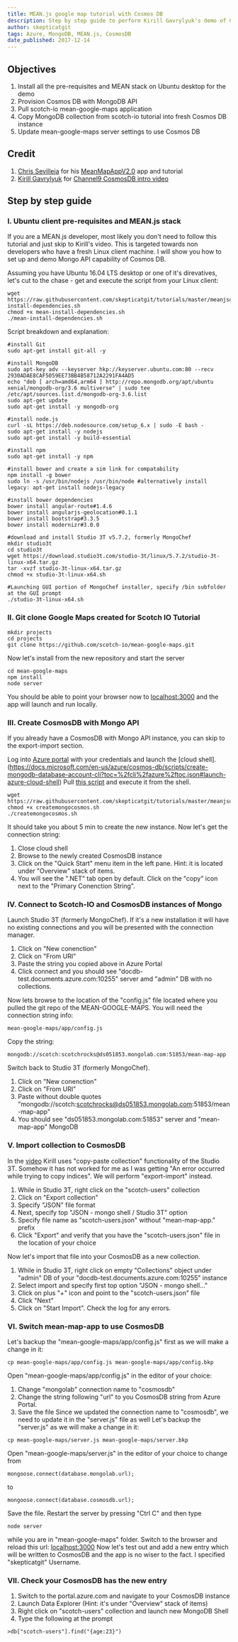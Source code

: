```yaml
---
title: MEAN.js google map tutorial with Cosmos DB
description: Step by step guide to perform Kirill Gavrylyuk's demo of Cosmos DB with MEAN app https://channel9.msdn.com/Shows/Azure-Friday/Introducing-Azure-Cosmos-DB
author: skepticatgit
tags: Azure, MongoDB, MEAN.js, CosmosDB
date_published: 2017-12-14
---
```

## Objectives

1. Install all the pre-requisites and MEAN stack on Ubuntu desktop for the demo
1. Provision Cosmos DB with MongoDB API
1. Pull scotch-io mean-google-maps application
1. Copy MongoDB collection from scotch-io tutorial into fresh Cosmos DB instance
1. Update mean-google-maps server settings to use Cosmos DB

## Credit
1. [Chris Sevilleja](https://github.com/sevilayha) for his  [MeanMapAppV2.0](https://github.com/skepticatgit/mean-google-maps) app and tutorial
1. [Kirill Gavrylyuk](https://www.linkedin.com/in/kirillgavrylyuk/) for [Channel9 CosmosDB intro video](https://channel9.msdn.com/Shows/Azure-Friday/Introducing-Azure-Cosmos-DB)

## Step by step guide
### I. Ubuntu client pre-requisites and MEAN.js stack
If you are a MEAN.js developer, most likely you don't need to follow this tutorial and just skip to Kirill's video. This is targeted towards non developers who have a fresh Linux client machine. I will show you how to set up and demo Mongo API capability of Cosmos DB.

Assuming you have Ubuntu 16.04 LTS desktop or one of it's direvatives, let's cut to the chase - get and execute the script from your Linux client:
```
wget https://raw.githubusercontent.com/skepticatgit/tutorials/master/meanjsoncosmos/examples/mean-install-dependencies.sh
chmod +x mean-install-dependencies.sh
./mean-install-dependencies.sh
```

Script breakdown and explanation:
```
#install Git
sudo apt-get install git-all -y

#install MongoDB
sudo apt-key adv --keyserver hkp://keyserver.ubuntu.com:80 --recv 2930ADAE8CAF5059EE73BB4B58712A2291FA4AD5
echo "deb [ arch=amd64,arm64 ] http://repo.mongodb.org/apt/ubuntu xenial/mongodb-org/3.6 multiverse" | sudo tee /etc/apt/sources.list.d/mongodb-org-3.6.list
sudo apt-get update
sudo apt-get install -y mongodb-org

#install node.js
curl -sL https://deb.nodesource.com/setup_6.x | sudo -E bash -
sudo apt-get install -y nodejs
sudo apt-get install -y build-essential

#install npm
sudo apt-get install -y npm

#install bower and create a sim link for compatability
npm install -g bower
sudo ln -s /usr/bin/nodejs /usr/bin/node #alternatively install legacy: apt-get install nodejs-legacy

#install bower dependencies
bower install angular-route#1.4.6
bower install angularjs-geolocation#0.1.1
bower install bootstrap#3.3.5
bower install modernizr#3.0.0

#download and install Studio 3T v5.7.2, formerly MongoChef
mkdir studio3t
cd studio3t
wget https://download.studio3t.com/studio-3t/linux/5.7.2/studio-3t-linux-x64.tar.gz
tar -xvzf studio-3t-linux-x64.tar.gz
chmod +x studio-3t-linux-x64.sh

#Launching GUI portion of MongoChef installer, specify /bin subfolder at the GUI prompt
./studio-3t-linux-x64.sh

```
### II. Git clone Google Maps created for Scotch IO Tutorial
```
mkdir projects
cd projects
git clone https://github.com/scotch-io/mean-google-maps.git
```
Now let's install from the new repository and start the server
```
cd mean-google-maps
npm install
node server
```
You should be able to point your browser now to [localhost:3000](http://localhost:3000) and the app will launch and run locally.

### III. Create CosmosDB with Mongo API 
If you already have a CosmosDB with Mongo API instance, you can skip to the export-import section.

Log into [Azure portal](https://portal.azure.com) with your credentials and 
launch the [cloud shell].(https://docs.microsoft.com/en-us/azure/cosmos-db/scripts/create-mongodb-database-account-cli?toc=%2fcli%2fazure%2ftoc.json#launch-azure-cloud-shell)
Pull [this script](https://raw.githubusercontent.com/skepticatgit/tutorials/master/meanjsoncosmos/examples/createmongocosmos.sh) and execute it from the shell.
```
wget https://raw.githubusercontent.com/skepticatgit/tutorials/master/meanjsoncosmos/examples/createmongocosmos.sh
chmod +x createmongocosmos.sh
./createmongocosmos.sh
```
It should take you about 5 min to create the new instance.
Now let's get the connection string:
1. Close cloud shell
1. Browse to the newly created CosmosDB instance
1. Click on the "Quick Start" menu item in the left pane. Hint: it is located under "Overview" stack of items.
1. You will see the ".NET" tab open by default. Click on the "copy" icon next to the "Primary Conenction String". 

### IV. Connect to Scotch-IO and CosmosDB instances of Mongo
Launch Studio 3T (formerly MongoChef). If it's a new installation it will have no existing connections and you will be presented with the connection manager.
1. Click on "New conenction"
1. Click on "From URI"
1. Paste the string you copied above in Azure Portal
1. Click connect and you should see "docdb-test.documents.azure.com:10255" server amd "admin" DB with no collections.

Now lets browse to the location of the "config.js" file located where you pulled the git repo of the MEAN-GOOGLE-MAPS. You will need the connection string info:
```
mean-google-maps/app/config.js
```
Copy the string:
```
mongodb://scotch:scotchrocks@ds051853.mongolab.com:51853/mean-map-app
```
Switch back to Studio 3T (formerly MongoChef). 
1. Click on "New conenction"
1. Click on "From URI"
1. Paste without double quotes "mongodb://scotch:scotchrocks@ds051853.mongolab.com:51853/mean-map-app"
1. You should see "ds051853.mongolab.com:51853" server and "mean-map-app" MongoDB

### V. Import collection to CosmosDB
In the [video](https://channel9.msdn.com/Shows/Azure-Friday/Introducing-Azure-Cosmos-DB) Kirill uses "copy-paste collection" functionality of the Studio 3T. Somehow it has not worked for me as I was getting "An error occurred while trying to copy indices". We will perform "export-import" instead.
1. While in Studio 3T, right click on the "scotch-users" collection
1. Click on "Export collection"
1. Specify "JSON" file format
1. Next, specify top "JSON - mongo shell / Studio 3T" option
1. Specify file name as "scotch-users.json" without "mean-map-app." prefix
1. Click "Export" and verify that you have the "scotch-users.json" file in the location of your choice

Now let's import that file into your CosmosDB as a new collection.
1. While in Studio 3T, right click on empty "Collections" object under "admin" DB of your "docdb-test.documents.azure.com:10255" instance
1. Select import and specify first top option "JSON - mongo shell..."
1. Click on plus "+" icon and point to the "scotch-users.json" file 
1. Click "Next"
1. Click on "Start Import". Check the log for any errors.

### VI. Switch mean-map-app to use CosmosDB
Let's backup the "mean-google-maps/app/config.js" first as we will make a change in it:
```
cp mean-google-maps/app/config.js mean-google-maps/app/config.bkp
```
Open "mean-google-maps/app/config.js" in the editor of your choice:
1. Change "mongolab" connection name to "cosmosdb"
1. Change the string following "url" to you CosmosDB string from Azure Portal.
1. Save the file
Since we updated the connection name to "cosmosdb", we need to update it in the "server.js" file as well
Let's backup the "server.js" as we will make a change in it:
```
cp mean-google-maps/server.js mean-google-maps/server.bkp
```
Open "mean-google-maps/server.js" in the editor of your choice to change from
```
mongoose.connect(database.mongolab.url);
```
to 
```
mongoose.connect(database.cosmosdb.url);
```
Save the file. Restart the server by pressing "Ctrl C" and then type 
```
node server
```
while you are in "mean-google-maps" folder. 
Switch to the browser and reload this url: [localhost:3000](http://localhost:3000)
Now let's test out and add a new entry which will be written to CosmosDB and the app is no wiser to the fact. I specified "skepticatgit" Username.
### VII. Check your CosmosDB has the new entry
1. Switch to the portal.azure.com and navigate to your CosmosDB instance
1. Launch Data Explorer (Hint: it's under "Overview" stack of items)
1. Right click on "scotch-users" collection and launch new MongoDB Shell
1. Type the following at the prompt
```
>db["scotch-users"].find("{age:23}")